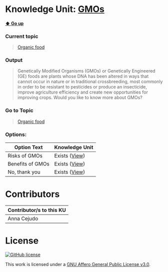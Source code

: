 # Knowledge Unit: [GMOs](../../knowledge_units/organic-food/gmos.md)

#### [:arrow_up: Go up](../../topics/organic-food.md)
### Current topic
> [Organic food](../../topics/organic-food.md)
### Output
> Genetically Modified Organisms (GMOs) or Genetically Engineered (GE) foods are plants whose DNA has been altered in ways that cannot occur in nature or in traditional crossbreeding, most commonly in order to be resistant to pesticides or produce an insecticide, improve agriculture efficiency and create new opportunities for improving crops. Would you like to know more about GMOs?
### Go to Topic
> [Organic food](../../topics/organic-food.md)

### Options: 

| Option Text | Knowledge Unit |
| - | - |  
| Risks of GMOs  |  Exists ([View](../../knowledge_units/organic-food/risks-of-gmos.md))  |  
| Benefits of GMOs  |  Exists ([View](../../knowledge_units/organic-food/benefits-of-gmos.md))  |  
| No, thank you  |  Exists ([View](../../knowledge_units/organic-food/no-thank-you.md))  | 

# Contributors

| Contributor/s to this KU |
| - | 
| Anna Cejudo |

# License
[![GitHub license](https://img.shields.io/github/license/inbrainz/cerebro)](https://github.com/inbrainz/cerebro/blob/master/LICENSE)

This work is licensed under a [GNU Affero General Public License v3.0](https://www.gnu.org/licenses/agpl-3.0.txt).